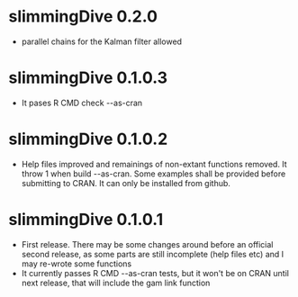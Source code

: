 # slimmingDive 0.2.0
* parallel chains for the Kalman filter allowed
# slimmingDive 0.1.0.3
* It pases R CMD check --as-cran
# slimmingDive 0.1.0.2
* Help files improved and remainings of non-extant functions removed.
It throw 1 when build --as-cran. Some examples shall be provided
before submitting to CRAN. It can only be installed from github.
# slimmingDive 0.1.0.1
* First release. There may be some changes around before an official
  second release, as some parts are still incomplete (help files etc)
  and I may re-wrote some functions
* It currently passes R CMD --as-cran tests, but it won't be on CRAN
  until next release, that will include the gam link function

